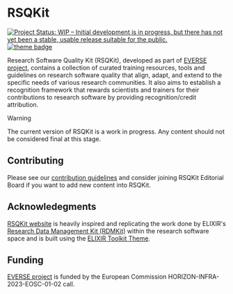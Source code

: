 # RSQKit
[![Project Status: WIP – Initial development is in progress, but there has not yet been a stable, usable release suitable for the public.](https://www.repostatus.org/badges/latest/wip.svg)](https://www.repostatus.org/#wip)
[![theme badge](https://img.shields.io/badge/ELIXIR%20toolkit%20theme-jekyll-blue?color=0d6efd)](https://github.com/ELIXIR-Belgium/elixir-toolkit-theme)

Research Software Quality Kit (RSQKit), developed as part of [EVERSE project](https://everse.software/), contains a collection of curated training resources, tools and guidelines on research software quality that align, adapt, and extend to the specific needs of various research communities. It also aims to establish a recognition framework that rewards scientists and trainers for their contributions to research software by providing recognition/credit attribution.

> [!WARNING]
> The current version of RSQKit is a work in progress. 
> Any content should not be considered final at this stage.

## Contributing
Please see our [contribution guidelines](CONTRIBUTING.md) and consider joining RSQKit Editorial Board if you want to add new content into RSQKit.

## Acknowledegments

[RSQKit website](http://everse.software/RSQKit/) is heavily inspired and replicating the work done by ELIXIR's [Research Data Management Kit (RDMKit)](https://rdmkit.elixir-europe.org/) within the research software space and is built using the [ELIXIR Toolkit Theme](https://elixir-belgium.github.io/elixir-toolkit-theme/).

## Funding
[EVERSE project](https://everse.software/) is funded by the European Commission HORIZON-INFRA-2023-EOSC-01-02 call. 
